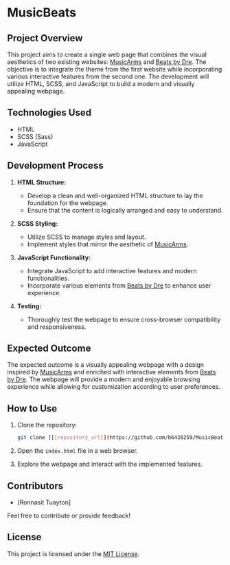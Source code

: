 # MusicBeats

## Project Overview

This project aims to create a single web page that combines the visual aesthetics of two existing websites: [MusicArms](https://www.musicarms.net) and [Beats by Dre](https://www.beatsbydre.com/). The objective is to integrate the theme from the first website while incorporating various interactive features from the second one. The development will utilize HTML, SCSS, and JavaScript to build a modern and visually appealing webpage.

## Technologies Used

- HTML
- SCSS (Sass)
- JavaScript

## Development Process

1. **HTML Structure:**
   - Develop a clean and well-organized HTML structure to lay the foundation for the webpage.
   - Ensure that the content is logically arranged and easy to understand.

2. **SCSS Styling:**
   - Utilize SCSS to manage styles and layout.
   - Implement styles that mirror the aesthetic of [MusicArms](https://www.musicarms.net).

3. **JavaScript Functionality:**
   - Integrate JavaScript to add interactive features and modern functionalities.
   - Incorporate various elements from [Beats by Dre](https://www.beatsbydre.com/) to enhance user experience.

4. **Testing:**
   - Thoroughly test the webpage to ensure cross-browser compatibility and responsiveness.

## Expected Outcome

The expected outcome is a visually appealing webpage with a design inspired by [MusicArms](https://www.musicarms.net) and enriched with interactive elements from [Beats by Dre](https://www.beatsbydre.com/). The webpage will provide a modern and enjoyable browsing experience while allowing for customization according to user preferences.

## How to Use

1. Clone the repository:

   ```bash
   git clone [[[repository_url]](https://github.com/b6428259/MusicBeats)]
   ```

2. Open the `index.html` file in a web browser.

3. Explore the webpage and interact with the implemented features.

## Contributors

- [Ronnasit Tuayton]

Feel free to contribute or provide feedback!

## License

This project is licensed under the [MIT License](LICENSE).
